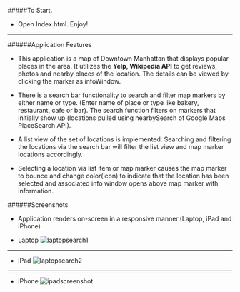 #####To Start.
* Open Index.html. Enjoy!

-------------------------------------------------------------------------
######Application Features

* This application is a map of Downtown Manhattan that displays popular
places in the area. It utilizes the **Yelp, Wikipedia API** to get reviews,
photos and nearby places of the location. The details can be viewed by clicking the
marker as infoWindow. 

* There is a search bar functionality to search and filter map markers by either
name or type. (Enter name of place or type like bakery, restaurant, cafe or bar).
The search function filters on markers that initially show up
(locations pulled using nearbySearch of Google Maps PlaceSearch API). 

* A list view of the set of locations is implemented. Searching and filtering
the locations via the search bar will filter the list view and map marker
locations accordingly.

* Selecting a location via list item or map marker causes the map marker
to bounce and change color(icon) to indicate that the location has been
selected and associated info window opens above map marker with information.

######Screenshots

* Application renders on-screen in a responsive manner.(Laptop, iPad and iPhone)

* Laptop
![laptopsearch1](https://cloud.githubusercontent.com/assets/12447584/11315886/0853a786-8fc8-11e5-8646-87f8a7ecb9c7.png)
------------------------------------------------------------------------------

* iPad
![laptopsearch2](https://cloud.githubusercontent.com/assets/12447584/11315888/0a11e07e-8fc8-11e5-90bf-2a79f551916f.png)
------------------------------------------------------------------

* iPhone
![ipadscreenshot](https://cloud.githubusercontent.com/assets/12447584/11315889/0c03b40c-8fc8-11e5-9e6e-5e6bcff72f64.png)

